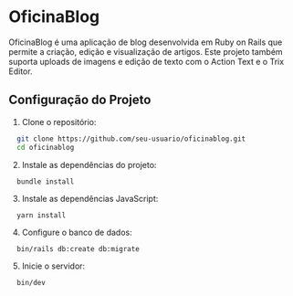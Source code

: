 
# OficinaBlog

OficinaBlog é uma aplicação de blog desenvolvida em Ruby on Rails que permite a criação, edição e visualização de artigos. Este projeto também suporta uploads de imagens e edição de texto com o Action Text e o Trix Editor.


## Configuração do Projeto


1. Clone o repositório:
```bash
  git clone https://github.com/seu-usuario/oficinablog.git
  cd oficinablog
```
    
2. Instale as dependências do projeto:
```
  bundle install
```

3. Instale as dependências JavaScript:
```
  yarn install
```

4. Configure o banco de dados:
```
  bin/rails db:create db:migrate
```

5. Inicie o servidor:
```
  bin/dev
```